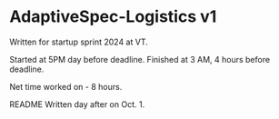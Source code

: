 # AdaptiveSpec-Logistics v1

Written for startup sprint 2024 at VT.

Started at 5PM day before deadline. 
Finished at 3 AM, 4 hours before deadline.

Net time worked on - 8 hours.

README Written day after on Oct. 1.
